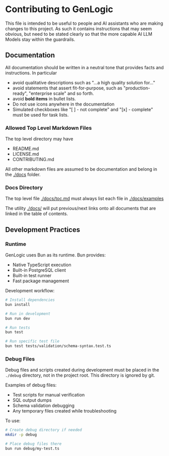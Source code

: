 # Contributing to GenLogic

This file is intended to be useful to people and AI assistants
who are making changes to this project.  As such it contains instructions
that may seem obvious, but need to be stated clearly so that the
more capable AI LLM Models stay within the guardrails.


## Documentation

All documentation should be written in a neutral tone that
provides facts and instructions.  In particular
- avoid qualitative descriptions such as "...a high quality
  solution for..."
- avoid statements that assert fit-for-purpose, such as
  "production-ready", "enterprise scale" and so forth.
- avoid **bold items** in bullet lists.
- Do not use icons anywhere in the documentation
- Simulated checkboxes like "[ ] - not complete" and
  "[x] - complete" must be used for task lists.

### Allowed Top Level Markdown Files

The top level directory may have 

- README.md 
- LICENSE.md
- CONTRIBUTING.md 

All other markdown files are assumed to be documentation
and belong in the [./docs](./docs/) folder.

### Docs Directory

The top level file [./docs/toc.md](./docs/toc.md) must always
list each file in [./docs/examples](./docs/examples/)

The utility [./docs/](./docs/add-navigation.mjs) will put
previous/next links onto all documents that are linked in
the table of contents.

## Development Practices

### Runtime

GenLogic uses Bun as its runtime. Bun provides:
- Native TypeScript execution
- Built-in PostgreSQL client
- Built-in test runner
- Fast package management

Development workflow:
```bash
# Install dependencies
bun install

# Run in development
bun run dev

# Run tests
bun test

# Run specific test file
bun test tests/validation/schema-syntax.test.ts
```

### Debug Files

Debug files and scripts created during development must be placed in the `./debug` directory, not in the project root. This directory is ignored by git.

Examples of debug files:
- Test scripts for manual verification
- SQL output dumps
- Schema validation debugging
- Any temporary files created while troubleshooting

To use:
```bash
# Create debug directory if needed
mkdir -p debug

# Place debug files there
bun run debug/my-test.ts
```
